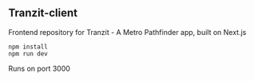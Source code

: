 ## Tranzit-client

Frontend repository for Tranzit - A Metro Pathfinder app, built on Next.js

```
npm install
npm run dev
```

Runs on port 3000
